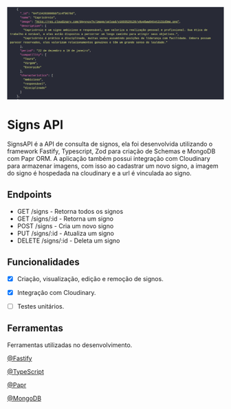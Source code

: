 <img src="./src/assets/github.png" alt="imagem de um  signo em json">

# Signs API

<p>
  SignsAPI é a API de consulta de signos, ela foi desenvolvida utilizando o framework Fastify, Typescript, Zod para criação de Schemas e MongoDB com Papr ORM. A aplicação também possui integração com Cloudinary para armazenar imagens, com isso ao cadastrar um novo signo, a imagem
  do signo é hospedada na cloudinary e a url é vinculada ao signo.
</p>

## Endpoints

<ul>
  <li>
    GET /signs - Retorna todos os signos
  </li>
  <li>
    GET /signs/:id - Retorna um signo
  </li>
  <li>
    POST /signs - Cria um novo signo
  </li>
  <li>
    PUT /signs/:id - Atualiza um signo
  </li>
  <li>
    DELETE /signs/:id - Deleta um signo
  </li>
</ul>

## Funcionalidades
- [x] Criação, visualização, edição e remoção de signos.
- [x] Integração com Cloudinary.
- [ ] Testes unitários.


## Ferramentas

Ferramentas utilizadas no desenvolvimento.

[@Fastify](https://www.fastify.io/)

[@TypeScript](https://www.typescriptlang.org/)

[@Papr](https://plexinc.github.io/papr/#/)

[@MongoDB](https://www.mongodb.com/atlas/database)

